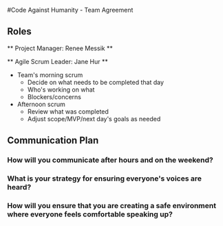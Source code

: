 #Code Against Humanity - Team Agreement

## Roles

** Project Manager: Renee Messik **

** Agile Scrum Leader: Jane Hur **

* Team's morning scrum
  * Decide on what needs to be completed that day
  * Who's working on what
  * Blockers/concerns
* Afternoon scrum
  * Review what was completed
  * Adjust scope/MVP/next day's goals as needed


## Communication Plan
### How will you communicate after hours and on the weekend?

### What is your strategy for ensuring everyone's voices are heard?

### How will you ensure that you are creating a safe environment where everyone feels comfortable speaking up?